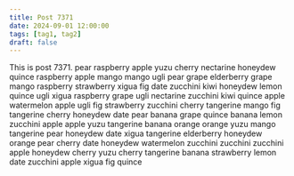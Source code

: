 ```yaml
---
title: Post 7371
date: 2024-09-01 12:00:00
tags: [tag1, tag2]
draft: false
---
```

This is post 7371.
pear
raspberry
apple
yuzu
cherry
nectarine
honeydew
quince
raspberry
apple
mango
mango
ugli
pear
grape
elderberry
grape
mango
raspberry
strawberry
xigua
fig
date
zucchini
kiwi
honeydew
lemon
quince
ugli
xigua
raspberry
grape
ugli
nectarine
zucchini
kiwi
quince
apple
watermelon
apple
ugli
fig
strawberry
zucchini
cherry
tangerine
mango
fig
tangerine
cherry
honeydew
date
pear
banana
grape
quince
banana
lemon
zucchini
apple
apple
yuzu
tangerine
banana
orange
orange
yuzu
mango
tangerine
pear
honeydew
date
xigua
tangerine
elderberry
honeydew
orange
pear
cherry
date
honeydew
watermelon
zucchini
zucchini
zucchini
apple
honeydew
cherry
yuzu
cherry
tangerine
banana
strawberry
lemon
date
zucchini
apple
xigua
fig
quince

